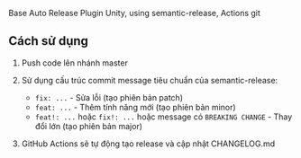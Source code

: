 Base Auto Release Plugin Unity, using semantic-release, Actions git

## Cách sử dụng

1. Push code lên nhánh master
2. Sử dụng cấu trúc commit message tiêu chuẩn của semantic-release:
   - `fix: ...` - Sửa lỗi (tạo phiên bản patch)
   - `feat: ...` - Thêm tính năng mới (tạo phiên bản minor)
   - `feat!: ...` hoặc `fix!: ...` hoặc message có `BREAKING CHANGE` - Thay đổi lớn (tạo phiên bản major)

3. GitHub Actions sẽ tự động tạo release và cập nhật CHANGELOG.md
